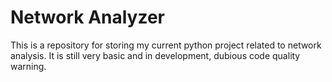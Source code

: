 # Network Analyzer
This is a repository for storing my current python project related to network analysis. It is still very basic and in development, dubious code quality warning.
